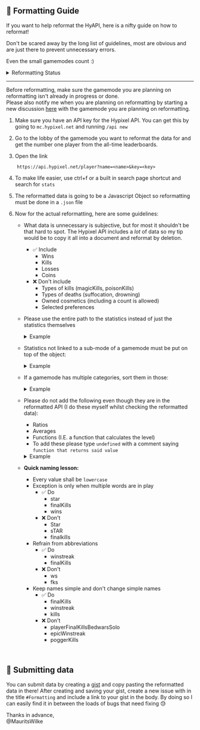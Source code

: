 ## 📎 Formatting Guide

If you want to help reformat the HyAPI, here is a nifty guide on how to reformat!

Don't be scared away by the long list of guidelines, most are obvious and are just there to prevent unnecessary errors.

Even the small gamemodes count :)

<details>
<summary>Reformatting Status</summary>

### 🟥 To Do

-   Skywars
-   Arcade
-   TNT Games
-   Murder Mystery
-   Classic Games
    -   VampireZ
    -   TKR
    -   Paintball
    -   Mega Walls
-   UHC
-   Build Battle

### 🟡 In progress

-   Duels

### 🟢 Done!

-   Bedwars

</details>

---

Before reformatting, make sure the gamemode you are planning on reformatting isn't already in progress or done.\
Please also notify me when you are planning on reformatting by starting a new discussion [here](https://github.com/MauritsWilke/HyAPI/discussions/categories/reformatting-notice) with the gamemode you are planning on reformatting.

1. Make sure you have an API key for the Hypixel API. You can get this by going to `mc.hypixel.net` and running `/api new`

2. Go to the lobby of the gamemode you want to reformat the data for and get the number one player from the all-time leaderboards.

3. Open the link

```http
	https://api.hypixel.net/player?name=<name>&key=<key>
```

4.  To make life easier, use ctrl+f or a built in search page shortcut and search for `stats`

5.  The reformatted data is going to be a Javascript Object so reformatting must be done in a `.json` file

6.  Now for the actual reformatting, here are some guidelines:<br>

    -   What data is unnecessary is subjective, but for most it shouldn't be that hard to spot. The Hypixel API includes a _lot_ of data so my tip would be to copy it all into a document and reformat by deletion.

        -   ✅ Include
            -   Wins
            -   Kills
            -   Losses
            -   Coins
        -   ❌ Don't include
            -   Types of kills (magicKills, poisonKills)
            -   Types of deaths (suffocation, drowning)
            -   Owned cosmetics (including a count is allowed)
            -   Selected preferences

    -   Please use the entire path to the statistics instead of just the statistics themselves
        <details>
        <summary>Example</summary>

        ✅ **Do**

        ```js
        {
            experience: player.stats.Bedwars.Experience;
        }
        ```

        ❌ **Don't**

        ```js
        {
            experience: Experience;
        }
        ```

        </details>

    -   Statistics not linked to a sub-mode of a gamemode must be put on top of the object:
        <details>
        <summary>Example</summary>

        ✅ **Do**

        ```js
        	{
        		experience: player.stats.Bedwars.Experience,
        		coins: player.stats.Bedwars.coins
        	}
        ```

        ❌ **Don't**

        ```js
        	{
        		overall: {
        			experience: player.stats.Bedwars.Experience,
        			coins: player.stats.Bedwars.coins
        		}
        	}
        ```

        </details>

    -   If a gamemode has multiple categories, sort them in those:
        <details>
        <summary>Example</summary>

        ✅ **Do**

        ```js
        	{
        		experience: player.stats.Bedwars.Experience,
        		coins: player.stats.Bedwars.coins,
        		overall: {
        			wins: player.stats.Bedwars.wins_bedwars,
        			losses: player.stats.Bedwars.losses_bedwars
        		}
        		solo: {
        			wins: player.stats.Bedwars.eight_one_wins_bedwars,
        			losses: player.stats.Bedwars.eight_one_losses_bedwars
        		}
        	}
        ```

        ❌ **Don't**

        ```js
        	{
        		experience: player.stats.Bedwars.Experience,
        		coins: player.stats.Bedwars.coins,
        		overallWins: player.stats.Bedwars.wins_bedwars,
        		overallLosses: player.stats.Bedwars.losses_bedwars
        		soloWins: player.stats.Bedwars.eight_one_wins_bedwars,
        		soloLosses: player.stats.Bedwars.eight_one_losses_bedwars
        	}
        ```

        </details>

    -   Please do not add the following even though they are in the reformatted API (I do these myself whilst checking the reformatted data):

        -   Ratios
        -   Averages
        -   Functions (I.E. a function that calculates the level)
        -   To add these please type `undefined` with a comment saying `function that returns said value`
        <details>
        <summary>Example</summary>

        ✅ **Do**

        ```js
        	{
        		star: undefined, // Function that returns the player's star
        		experience: player.stats.Bedwars.Experience,
        		coins: player.stats.Bedwars.coins,
        		overall: {
        			wins: player.stats.Bedwars.wins_bedwars,
        			losses: player.stats.Bedwars.losses_bedwars
        		}
        		solo: {
        			wins: player.stats.Bedwars.eight_one_wins_bedwars,
        			losses: player.stats.Bedwars.eight_one_losses_bedwars
        		}
        	}
        ```

        ❌ **Don't**

        ```js
        	{
        		star: myAmazingCalculationForBedwarsStar(21),
        		experience: player.stats.Bedwars.Experience,
        		coins: player.stats.Bedwars.coins,
        		overallWins: player.stats.Bedwars.wins_bedwars,
        		overallLosses: player.stats.Bedwars.losses_bedwars
        		soloWins: player.stats.Bedwars.eight_one_wins_bedwars,
        		soloLosses: player.stats.Bedwars.eight_one_losses_bedwars,
        		soloRatios: {
        			FKDR: 10 * 2 // amazing maths,
        		}
        	}

        	function myAmazingCalculationForBedwarsStar(star){
        		return star / 100
        		// trust me works
        	}
        ```

        </details>

    -   **Quick naming lesson:**
        -   Every value shall be `lowercase`
        -   Exception is only when multiple words are in play
            -   ✅ Do
                -   star
                -   finalKills
                -   wins
            -   ❌ Don't
                -   Star
                -   sTAR
                -   finalkills
        -   Refrain from abbreviations
            -   ✅ Do
                -   winstreak
                -   finalKills
            -   ❌ Don't
                -   ws
                -   fks
        -   Keep names simple and don't change simple names
            -   ✅ Do
                -   finalKills
                -   winstreak
                -   kills
            -   ❌ Don't
                -   playerFinalKillsBedwarsSolo
                -   epicWinstreak
                -   poggerKills

</br>

## 📨 Submitting data

You can submit data by creating a [gist](https://gist.github.com/) and copy pasting the reformatted data in there!
After creating and saving your gist, create a new issue with in the title `#Formatting` and include a link to your gist in the body. By doing so I can easily find it in between the loads of bugs that need fixing 😓

Thanks in advance, \
@MauritsWilke
